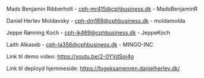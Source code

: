 Mads Benjamin Ribberholt - cph-mr415@cphbusiness.dk - MadsBenjaminR
 
Daniel Herlev Moldavsky - cph-dm189@cphbusiness.dk - moldamolda
 
Jeppe Rønning Koch - cph-jk469@cphbusiness.dk - JeppeKoch
 
Laith Alkaseb - cph-la356@cphbusiness.dk - MINGO-INC

Link til demo video: https://youtu.be/2-0YVdSpi4g

Link til deployd hjemmeside: https://fogeksamenren.danielherlev.dk/
